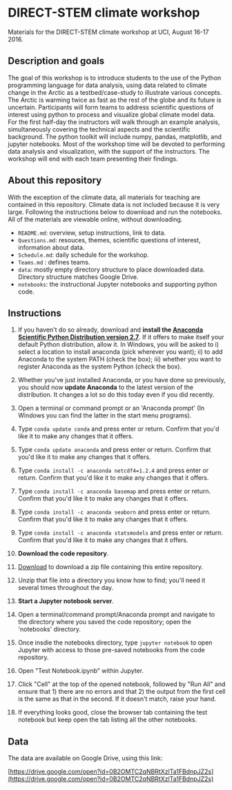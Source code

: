 # DIRECT-STEM climate workshop
Materials for the DIRECT-STEM climate workshop at UCI, August 16-17 2016.

## Description and goals
The goal of this workshop is to introduce students to the use of the Python programming language for data analysis, using data related to climate change in the Arctic as a testbed/case-study to illustrate various concepts. The Arctic is warming twice as fast as the rest of the globe and its future is uncertain. Participants will form teams to address scientific questions of interest using python to process and visualize global climate model data. For the first half-day the instructors will walk through an example analysis, simultaneously covering the technical aspects and the scientific background. The python toolkit will include numpy, pandas, matplotlib, and jupyter notebooks. Most of the workshop time will be devoted to performing data analysis and visualization, with the support of the instructors. The workshop will end with each team presenting their findings.

## About this repository

With the exception of the climate data, all materials for teaching are contained in this repository. Climate data is not included because it is very large. Following the instructions below to download and run the notebooks. All of the materials are viewable online, without downloading.

+ `README.md`: overview, setup instructions, link to data.
+ `Questions.md`: resouces, themes, scientific questions of interest, information about data.
+ `Schedule.md`: daily schedule for the workshop.
+ `Teams.md` : defines teams.
+ `data`: mostly empty directory structure to place downloaded data. Directory structure matches Google Drive.
+ `notebooks`: the instructional Jupyter notebooks and supporting python code.

## Instructions

1.  If you haven't do so already, download and **install the [Anaconda Scientific Python Distribution version 2.7](https://www.continuum.io/downloads)**.  If it offers to make itself your default Python distribution, allow it. In Windows, you will be asked to i) select a location to install anaconda (pick wherever you want); ii) to add Anaconda to the system PATH (check the box); iii) whether you want to register Anaconda as the system Python (check the box).
2. Whether you've just installed Anaconda, or you have done so previously, you should now **update Anaconda** to the latest version of the distribution.  It changes a lot so do this today even if you did recently.
 1. Open a terminal or command prompt or an 'Anaconda prompt' (In Windows you can find the latter in the start menu programs).
 2. Type ```conda update conda``` and press enter or return.  Confirm that you'd like it to make any changes that it offers.
 3. Type ```conda update anaconda``` and press enter or return.  Confirm that you'd like it to make any changes that it offers.
 4. Type ```conda install -c anaconda netcdf4=1.2.4``` and press enter or return. Confirm that you'd like it to make any changes that it offers.
 5.	Type ```conda install -c anaconda basemap``` and press enter or return. Confirm that you'd like it to make any changes that it offers.
 6.	Type ```conda install -c anaconda seaborn``` and press enter or return. Confirm that you'd like it to make any changes that it offers.
 7.	Type ```conda install -c anaconda statsmodels``` and press enter or return. Confirm that you'd like it to make any changes that it offers.

3. **Download the code repository**.  
 1. [Download](https://github.com/strongh/DIRECT-STEM-climate-workshop/archive/master.zip) to download a zip file containing this entire repository.
 2. Unzip that file into a directory you know how to find; you'll need it several times throughout the day.
4. **Start a Jupyter notebook server**.
 1. Open a terminal/command prompt/Anaconda prompt and navigate to the directory where you saved the code repository; open the 'notebooks' directory.
 2. Once insdie the notebooks directory, type ```jupyter notebook``` to open Jupyter with access to those pre-saved notebooks from the code repository.
 2. Open "Test Notebook.ipynb" within Jupyter. 
 3. Click "Cell" at the top of the opened notebook, followed by "Run All" and ensure that 1) there are no errors and that 2) the output from the first cell is the same as that in the second.  If it doesn't match, raise your hand.
 4. If everything looks good, close the browser tab containing the test notebook but keep open the tab listing all the other notebooks.

## Data

The data are available on Google Drive, using this link:

[https://drive.google.com/open?id=0B2OMTC2qNBRtXzlTa1FBdnpJZ2s](https://drive.google.com/open?id=0B2OMTC2qNBRtXzlTa1FBdnpJZ2s)
